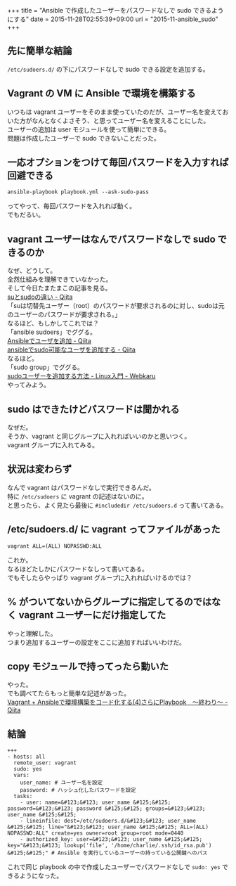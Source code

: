 +++
title = "Ansible で作成したユーザーをパスワードなしで sudo できるようにする"
date = 2015-11-28T02:55:39+09:00
url = "2015-11-ansible_sudo"
+++

## 先に簡単な結論

`/etc/sudoers.d/` の下にパスワードなしで sudo できる設定を追加する。

## Vagrant の VM に Ansible で環境を構築する

いつもは vagrant ユーザーをそのまま使っていたのだが、ユーザー名を変えておいた方がなんとなくよさそう、と思ってユーザー名を変えることにした。  
ユーザーの追加は user モジュールを使って簡単にできる。  
問題は作成したユーザーで sudo できないことだった。

## 一応オプションをつけて毎回パスワードを入力すれば回避できる

```
ansible-playbook playbook.yml --ask-sudo-pass
```

ってやって、毎回パスワードを入れれば動く。  
でもだるい。

## vagrant ユーザーはなんでパスワードなしで sudo できるのか

なぜ、どうして。  
全然仕組みを理解できていなかった。  
そして今日たまたまこの記事を見る。  
[suとsudoの違い - Qiita](http://qiita.com/aosho235/items/05d4a4f549016e41cde7)  
「suは切替先ユーザー（root）のパスワードが要求されるのに対し、sudoは元のユーザーのパスワードが要求される。」  
なるほど、もしかしてこれでは？  
「ansible sudoers」でググる。  
[Ansibleでユーザを追加 - Qiita](http://qiita.com/kiarina/items/813878489f4adba4eb34)  
[ansibleでsudo可能なユーザを追加する - Qiita](http://qiita.com/suin/items/155ca2b98c485935db1b)  
なるほど。  
「sudo group」でググる。  
[sudoユーザーを追加する方法 - Linux入門 - Webkaru](http://webkaru.net/linux/sudo-user-add/)  
やってみよう。

## sudo はできたけどパスワードは聞かれる

なぜだ。  
そうか、vagrant と同じグループに入れればいいのかと思いつく。  
vagrant グループに入れてみる。

## 状況は変わらず

なんで vagrant はパスワードなしで実行できるんだ。  
特に `/etc/sudoers` に vagrant の記述はないのに。  
と思ったら、よく見たら最後に `#includedir /etc/sudoers.d` って書いてある。

## /etc/sudoers.d/ に vagrant ってファイルがあった

```
vagrant ALL=(ALL) NOPASSWD:ALL
```

これか。  
なるほどたしかにパスワードなしって書いてある。  
でもそしたらやっぱり vagrant グループに入れればいけるのでは？

## % がついてないからグループに指定してるのではなく vagrant ユーザーにだけ指定してた

やっと理解した。  
つまり追加するユーザーの設定をここに追加すればいいわけだ。

## copy モジュールで持ってったら動いた

やった。  
でも調べてたらもっと簡単な記述があった。  
[Vagrant + Ansibleで環境構築をコード化する(4)さらにPlaybook　～終わり～ - Qiita](http://qiita.com/hidekuro/items/8cd1ebe1c52a256593ef)

## 結論

```
+++
- hosts: all
  remote_user: vagrant
  sudo: yes
  vars:
    user_name: # ユーザー名を設定
    password: # ハッシュ化したパスワードを設定
  tasks:
    - user: name=&#123;&#123; user_name &#125;&#125; password=&#123;&#123; password &#125;&#125; groups=&#123;&#123; user_name &#125;&#125;
    - lineinfile: dest=/etc/sudoers.d/&#123;&#123; user_name &#125;&#125; line="&#123;&#123; user_name &#125;&#125; ALL=(ALL) NOPASSWD:ALL" create=yes owner=root group=root mode=0440
    - authorized_key: user=&#123;&#123; user_name &#125;&#125; key="&#123;&#123; lookup('file', '/home/charlie/.ssh/id_rsa.pub') &#125;&#125;" # Ansible を実行しているユーザーの持っている公開鍵へのパス
```

これで同じ playbook の中で作成したユーザーでパスワードなしで `sudo: yes` できるようになった。
